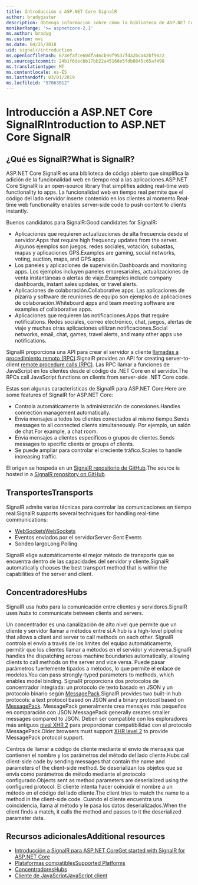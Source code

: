 ```yaml
---
title: Introducción a ASP.NET Core SignalR
author: bradygaster
description: Obtenga información sobre cómo la biblioteca de ASP.NET Core SignalR simplifica la adición de funcionalidad en tiempo real a las aplicaciones.
monikerRange: '>= aspnetcore-2.1'
ms.author: bradyg
ms.custom: mvc
ms.date: 04/25/2018
uid: signalr/introduction
ms.openlocfilehash: 673efafce60dfa46cb99f9537fda2bca42bf9822
ms.sourcegitcommit: 24b1f6decbb17bb22a45166e5fdb0845c65af498
ms.translationtype: MT
ms.contentlocale: es-ES
ms.lasthandoff: 03/01/2019
ms.locfileid: "57063012"
---
```

# <a name="introduction-to-aspnet-core-signalr"></a><span data-ttu-id="08165-103">Introducción a ASP.NET Core SignalR</span><span class="sxs-lookup"><span data-stu-id="08165-103">Introduction to ASP.NET Core SignalR</span></span>

## <a name="what-is-signalr"></a><span data-ttu-id="08165-104">¿Qué es SignalR?</span><span class="sxs-lookup"><span data-stu-id="08165-104">What is SignalR?</span></span>

<span data-ttu-id="08165-105">ASP.NET Core SignalR es una biblioteca de código abierto que simplifica la adición de la funcionalidad web en tiempo real a las aplicaciones.</span><span class="sxs-lookup"><span data-stu-id="08165-105">ASP.NET Core SignalR is an open-source library that simplifies adding real-time web functionality to apps.</span></span> <span data-ttu-id="08165-106">La funcionalidad web en tiempo real permite que el código del lado servidor inserte contenido en los clientes al momento.</span><span class="sxs-lookup"><span data-stu-id="08165-106">Real-time web functionality enables server-side code to push content to clients instantly.</span></span>

<span data-ttu-id="08165-107">Buenos candidatos para SignalR:</span><span class="sxs-lookup"><span data-stu-id="08165-107">Good candidates for SignalR:</span></span>

* <span data-ttu-id="08165-108">Aplicaciones que requieren actualizaciones de alta frecuencia desde el servidor.</span><span class="sxs-lookup"><span data-stu-id="08165-108">Apps that require high frequency updates from the server.</span></span> <span data-ttu-id="08165-109">Algunos ejemplos son juegos, redes sociales, votación, subastas, mapas y aplicaciones GPS.</span><span class="sxs-lookup"><span data-stu-id="08165-109">Examples are gaming, social networks, voting, auction, maps, and GPS apps.</span></span>
* <span data-ttu-id="08165-110">Los paneles y aplicaciones de supervisión.</span><span class="sxs-lookup"><span data-stu-id="08165-110">Dashboards and monitoring apps.</span></span> <span data-ttu-id="08165-111">Los ejemplos incluyen paneles empresariales, actualizaciones de venta instantáneas o alertas de viaje.</span><span class="sxs-lookup"><span data-stu-id="08165-111">Examples include company dashboards, instant sales updates, or travel alerts.</span></span>
* <span data-ttu-id="08165-112">Aplicaciones de colaboración.</span><span class="sxs-lookup"><span data-stu-id="08165-112">Collaborative apps.</span></span> <span data-ttu-id="08165-113">Las aplicaciones de pizarra y software de reuniones de equipo son ejemplos de aplicaciones de colaboración.</span><span class="sxs-lookup"><span data-stu-id="08165-113">Whiteboard apps and team meeting software are examples of collaborative apps.</span></span>
* <span data-ttu-id="08165-114">Aplicaciones que requieren las notificaciones.</span><span class="sxs-lookup"><span data-stu-id="08165-114">Apps that require notifications.</span></span> <span data-ttu-id="08165-115">Redes sociales, correo electrónico, chat, juegos, alertas de viaje y muchas otras aplicaciones utilizan notificaciones.</span><span class="sxs-lookup"><span data-stu-id="08165-115">Social networks, email, chat, games, travel alerts, and many other apps use notifications.</span></span>

<span data-ttu-id="08165-116">SignalR proporciona una API para crear el servidor a cliente [llamadas a procedimiento remoto (RPC)](https://wikipedia.org/wiki/Remote_procedure_call).</span><span class="sxs-lookup"><span data-stu-id="08165-116">SignalR provides an API for creating server-to-client [remote procedure calls (RPC)](https://wikipedia.org/wiki/Remote_procedure_call).</span></span> <span data-ttu-id="08165-117">Las RPC llamar a funciones de JavaScript en los clientes desde el código de .NET Core en el servidor.</span><span class="sxs-lookup"><span data-stu-id="08165-117">The RPCs call JavaScript functions on clients from server-side .NET Core code.</span></span>

<span data-ttu-id="08165-118">Estas son algunas características de SignalR para ASP.NET Core:</span><span class="sxs-lookup"><span data-stu-id="08165-118">Here are some features of SignalR for ASP.NET Core:</span></span>

* <span data-ttu-id="08165-119">Controla automáticamente la administración de conexiones.</span><span class="sxs-lookup"><span data-stu-id="08165-119">Handles connection management automatically.</span></span>
* <span data-ttu-id="08165-120">Envía mensajes a todos los clientes conectados al mismo tiempo.</span><span class="sxs-lookup"><span data-stu-id="08165-120">Sends messages to all connected clients simultaneously.</span></span> <span data-ttu-id="08165-121">Por ejemplo, un salón de chat.</span><span class="sxs-lookup"><span data-stu-id="08165-121">For example, a chat room.</span></span>
* <span data-ttu-id="08165-122">Envía mensajes a clientes específicos o grupos de clientes.</span><span class="sxs-lookup"><span data-stu-id="08165-122">Sends messages to specific clients or groups of clients.</span></span>
* <span data-ttu-id="08165-123">Se puede ampliar para controlar el creciente tráfico.</span><span class="sxs-lookup"><span data-stu-id="08165-123">Scales to handle increasing traffic.</span></span>

<span data-ttu-id="08165-124">El origen se hospeda en un [SignalR repositorio de GitHub](https://github.com/aspnet/AspNetCore/tree/master/src/SignalR).</span><span class="sxs-lookup"><span data-stu-id="08165-124">The source is hosted in a [SignalR repository on GitHub](https://github.com/aspnet/AspNetCore/tree/master/src/SignalR).</span></span>

## <a name="transports"></a><span data-ttu-id="08165-125">Transportes</span><span class="sxs-lookup"><span data-stu-id="08165-125">Transports</span></span>

<span data-ttu-id="08165-126">SignalR admite varias técnicas para controlar las comunicaciones en tiempo real:</span><span class="sxs-lookup"><span data-stu-id="08165-126">SignalR supports several techniques for handling real-time communications:</span></span>

* [<span data-ttu-id="08165-127">WebSockets</span><span class="sxs-lookup"><span data-stu-id="08165-127">WebSockets</span></span>](https://tools.ietf.org/html/rfc7118)
* <span data-ttu-id="08165-128">Eventos enviados por el servidor</span><span class="sxs-lookup"><span data-stu-id="08165-128">Server-Sent Events</span></span>
* <span data-ttu-id="08165-129">Sondeo largo</span><span class="sxs-lookup"><span data-stu-id="08165-129">Long Polling</span></span>

<span data-ttu-id="08165-130">SignalR elige automáticamente el mejor método de transporte que se encuentra dentro de las capacidades del servidor y cliente.</span><span class="sxs-lookup"><span data-stu-id="08165-130">SignalR automatically chooses the best transport method that is within the capabilities of the server and client.</span></span>

## <a name="hubs"></a><span data-ttu-id="08165-131">Concentradores</span><span class="sxs-lookup"><span data-stu-id="08165-131">Hubs</span></span>

<span data-ttu-id="08165-132">SignalR usa *hubs* para la comunicación entre clientes y servidores.</span><span class="sxs-lookup"><span data-stu-id="08165-132">SignalR uses *hubs* to communicate between clients and servers.</span></span>

<span data-ttu-id="08165-133">Un concentrador es una canalización de alto nivel que permite que un cliente y servidor llamar a métodos entre sí.</span><span class="sxs-lookup"><span data-stu-id="08165-133">A hub is a high-level pipeline that allows a client and server to call methods on each other.</span></span> <span data-ttu-id="08165-134">SignalR controla el envío a través de los límites del equipo automáticamente, permitir que los clientes llamar a métodos en el servidor y viceversa.</span><span class="sxs-lookup"><span data-stu-id="08165-134">SignalR handles the dispatching across machine boundaries automatically, allowing clients to call methods on the server and vice versa.</span></span> <span data-ttu-id="08165-135">Puede pasar parámetros fuertemente tipados a métodos, lo que permite el enlace de modelos.</span><span class="sxs-lookup"><span data-stu-id="08165-135">You can pass strongly-typed parameters to methods, which enables model binding.</span></span> <span data-ttu-id="08165-136">SignalR proporciona dos protocolos de concentrador integrada: un protocolo de texto basado en JSON y un protocolo binario según [MessagePack](https://msgpack.org/).</span><span class="sxs-lookup"><span data-stu-id="08165-136">SignalR provides two built-in hub protocols: a text protocol based on JSON and a binary protocol based on [MessagePack](https://msgpack.org/).</span></span>  <span data-ttu-id="08165-137">MessagePack generalmente crea mensajes más pequeños en comparación con JSON.</span><span class="sxs-lookup"><span data-stu-id="08165-137">MessagePack generally creates smaller messages compared to JSON.</span></span> <span data-ttu-id="08165-138">Deben ser compatible con los exploradores más antiguos [nivel XHR 2](https://caniuse.com/#feat=xhr2) para proporcionar compatibilidad con el protocolo MessagePack.</span><span class="sxs-lookup"><span data-stu-id="08165-138">Older browsers must support [XHR level 2](https://caniuse.com/#feat=xhr2) to provide MessagePack protocol support.</span></span>

<span data-ttu-id="08165-139">Centros de llamar a código de cliente mediante el envío de mensajes que contienen el nombre y los parámetros del método del lado cliente.</span><span class="sxs-lookup"><span data-stu-id="08165-139">Hubs call client-side code by sending messages that contain the name and parameters of the client-side method.</span></span> <span data-ttu-id="08165-140">Se deserializan los objetos que se envía como parámetros de método mediante el protocolo configurado.</span><span class="sxs-lookup"><span data-stu-id="08165-140">Objects sent as method parameters are deserialized using the configured protocol.</span></span> <span data-ttu-id="08165-141">El cliente intenta hacer coincidir el nombre a un método en el código del lado cliente.</span><span class="sxs-lookup"><span data-stu-id="08165-141">The client tries to match the name to a method in the client-side code.</span></span> <span data-ttu-id="08165-142">Cuando el cliente encuentra una coincidencia, llama al método y le pasa los datos deserializados.</span><span class="sxs-lookup"><span data-stu-id="08165-142">When the client finds a match, it calls the method and passes to it the deserialized parameter data.</span></span>

## <a name="additional-resources"></a><span data-ttu-id="08165-143">Recursos adicionales</span><span class="sxs-lookup"><span data-stu-id="08165-143">Additional resources</span></span>

* [<span data-ttu-id="08165-144">Introducción a SignalR para ASP.NET Core</span><span class="sxs-lookup"><span data-stu-id="08165-144">Get started with SignalR for ASP.NET Core</span></span>](xref:tutorials/signalr)
* [<span data-ttu-id="08165-145">Plataformas compatibles</span><span class="sxs-lookup"><span data-stu-id="08165-145">Supported Platforms</span></span>](xref:signalr/supported-platforms)
* [<span data-ttu-id="08165-146">Concentradores</span><span class="sxs-lookup"><span data-stu-id="08165-146">Hubs</span></span>](xref:signalr/hubs)
* [<span data-ttu-id="08165-147">Cliente de JavaScript</span><span class="sxs-lookup"><span data-stu-id="08165-147">JavaScript client</span></span>](xref:signalr/javascript-client)
